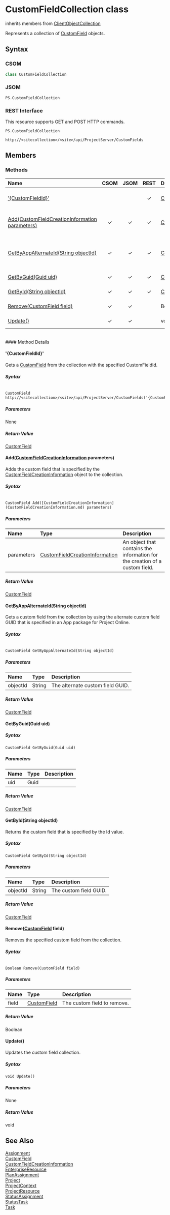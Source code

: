 [comment]: # (Name:CustomFieldCollection)
[comment]: # (Type:class)
[comment]: # (Status:Verified)

# <a name="name"></a>CustomFieldCollection class

inherits members from [ClientObjectCollection<CustomField>](https://msdn.microsoft.com/EN-US/library/ee539303)<br/>

<a name="description"></a>Represents a collection of [CustomField](CustomField.md) objects.

## <a name="syntax"></a>Syntax

### CSOM

```C#
class CustomFieldCollection 
```
### JSOM

```
PS.CustomFieldCollection
```
### REST Interface

This resource supports GET and POST HTTP commands.

```
PS.CustomFieldCollection

http://<sitecollection>/<site>/api/ProjectServer/CustomFields
```

## <a name="members"></a>Members

### <a name="methods"></a>Methods

|**Name**|**CSOM**|**JSOM**|**REST**|**Data Type**|**Description**|
|:-----|:-----:|:-----:|:-----:|:-----|:-----|
|[&#39;{CustomFieldId}&#39;](#&#39;{CustomFieldId}&#39;)|||&#x2713;|[CustomField](CustomField.md)|Gets a [CustomField](CustomField.md) from the collection with the specified CustomFieldId.|
|[Add(CustomFieldCreationInformation parameters)](#Add_[CustomFieldCreationInformation]_CustomFieldCreationInformation.md__parameters_)|&#x2713;|&#x2713;|&#x2713;|[CustomField](CustomField.md)|Adds the custom field that is specified by the [CustomFieldCreationInformation](CustomFieldCreationInformation.md) object to the collection.|
|[GetByAppAlternateId(String objectId)](#GetByAppAlternateId_String_objectId_)|&#x2713;|&#x2713;|&#x2713;|[CustomField](CustomField.md)|Gets a custom field from the collection by using the alternate custom field GUID that is specified in an App package for Project Online.|
|[GetByGuid(Guid uid)](#GetByGuid_Guid_uid_)|&#x2713;|&#x2713;|&#x2713;|[CustomField](CustomField.md)|	Returns the custom field that is specified by the Guid value.|
|[GetById(String objectId)](#GetById_String_objectId_)|&#x2713;|&#x2713;|&#x2713;|[CustomField](CustomField.md)|Returns the custom field that is specified by the Id value.|
|[Remove(CustomField field)](#Remove_[CustomField]_CustomField.md__field_)|&#x2713;|&#x2713;||Boolean|Removes the specified custom field from the collection.|
|[Update()](#Update__)|&#x2713;|&#x2713;||void|Updates the custom field collection.|

<br/>
#### Method Details

#### <a name="&#39;{CustomFieldId}&#39;"></a>&#39;{CustomFieldId}&#39;



Gets a [CustomField](CustomField.md) from the collection with the specified CustomFieldId.

##### Syntax

```

CustomField http://<sitecollection>/<site>/api/ProjectServer/CustomFields('{CustomFieldId}')

```

##### Parameters

None

##### Return Value

[CustomField](CustomField.md)

#### <a name="Add_[CustomFieldCreationInformation]_CustomFieldCreationInformation.md__parameters_"></a>Add([CustomFieldCreationInformation](CustomFieldCreationInformation.md) parameters)


 
Adds the custom field that is specified by the [CustomFieldCreationInformation](CustomFieldCreationInformation.md) object to the collection.

##### Syntax

```

CustomField Add([CustomFieldCreationInformation](CustomFieldCreationInformation.md) parameters)

```

##### Parameters

|**Name** |**Type**|**Description**|
|:------ |:----|:------ |
|parameters| [CustomFieldCreationInformation](CustomFieldCreationInformation.md) | An object that contains the information for the creation of a custom field.

##### Return Value

[CustomField](CustomField.md)

#### <a name="GetByAppAlternateId_String_objectId_"></a>GetByAppAlternateId(String objectId)


 
Gets a custom field from the collection by using the alternate custom field GUID that is specified in an App package for Project Online.

##### Syntax

```

CustomField GetByAppAlternateId(String objectId)

```

##### Parameters

|**Name** |**Type**|**Description**|
|:------ |:----|:------ |
|objectId| String | The alternate custom field GUID.

##### Return Value

[CustomField](CustomField.md)

#### <a name="GetByGuid_Guid_uid_"></a>GetByGuid(Guid uid)
 


##### Syntax

```
CustomField GetByGuid(Guid uid)
```

##### Parameters

|**Name** |**Type**|**Description**|
|:------ |:----|:------ |
|uid| Guid | 

##### Return Value

[CustomField](CustomField.md)

#### <a name="GetById_String_objectId_"></a>GetById(String objectId)


 
Returns the custom field that is specified by the Id value.

##### Syntax

```
CustomField GetById(String objectId)
```

##### Parameters

|**Name** |**Type**|**Description**|
|:------ |:----|:------ |
|objectId| String | The custom field GUID.

##### Return Value

[CustomField](CustomField.md)

#### <a name="Remove_[CustomField]_CustomField.md__field_"></a>Remove([CustomField](CustomField.md) field)


 
Removes the specified custom field from the collection.

##### Syntax

```

Boolean Remove(CustomField field)

```

##### Parameters

|**Name** |**Type**|**Description**|
|:------ |:----|:------ |
|field| [CustomField](CustomField.md) | The custom field to remove.

##### Return Value

Boolean

#### <a name="Update__"></a>Update()


 
Updates the custom field collection.

##### Syntax

```
void Update()
```

##### Parameters

None

##### Return Value

void

## <a name="seeAlso"></a>See Also

[Assignment](Assignment.md)<br/>
[CustomField](CustomField.md)<br/>
[CustomFieldCreationInformation](CustomFieldCreationInformation.md)<br/>
[EnterpriseResource](EnterpriseResource.md)<br/>
[PlanAssignment](PlanAssignment.md)<br/>
[Project](Project.md)<br/>
[ProjectContext](ProjectContext.md)<br/>
[ProjectResource](ProjectResource.md)<br/>
[StatusAssignment](StatusAssignment.md)<br/>
[StatusTask](StatusTask.md)<br/>
[Task](Task.md)<br/>
